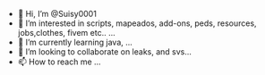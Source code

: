 - 👋 Hi, I’m @Suisy0001
- 👀 I’m interested in scripts, mapeados, add-ons, peds, resources, jobs,clothes, fivem etc.. ...
- 🌱 I’m currently learning java,  ...
- 💞️ I’m looking to collaborate on leaks, and svs...
- 📫 How to reach me ...

<!---
Suisy0001/Suisy0001 is a ✨ special ✨ repository because its `README.md` (this file) appears on your GitHub profile.
You can click the Preview link to take a look at your changes.
--->
